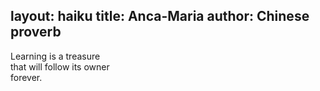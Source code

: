layout: haiku
title: Anca-Maria
author: Chinese proverb
---

Learning is a treasure<br>
that will follow its owner<br>
forever.
